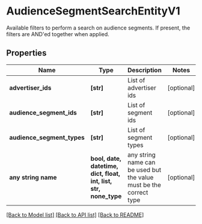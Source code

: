 # AudienceSegmentSearchEntityV1

Available filters to perform a search on audience segments. If present, the filters are AND'ed together when applied.

## Properties
Name | Type | Description | Notes
------------ | ------------- | ------------- | -------------
**advertiser_ids** | **[str]** | List of advertiser ids | [optional] 
**audience_segment_ids** | **[str]** | List of segment ids | [optional] 
**audience_segment_types** | **[str]** | List of segment types | [optional] 
**any string name** | **bool, date, datetime, dict, float, int, list, str, none_type** | any string name can be used but the value must be the correct type | [optional]

[[Back to Model list]](../README.md#documentation-for-models) [[Back to API list]](../README.md#documentation-for-api-endpoints) [[Back to README]](../README.md)


